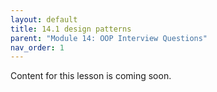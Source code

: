 ```yaml
---
layout: default
title: 14.1 design patterns
parent: "Module 14: OOP Interview Questions"
nav_order: 1
---
```


Content for this lesson is coming soon.
